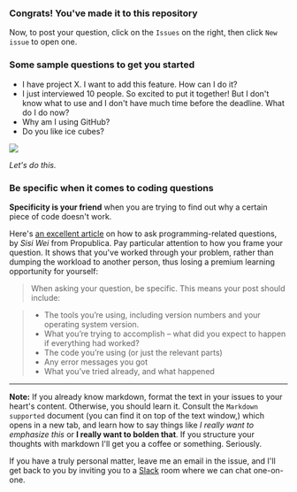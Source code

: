 ### Congrats! You've made it to this repository

Now, to post your question, click on the `Issues` on the right,  then click `New issue` to open one.

### Some sample questions to get you started

- I have project X. I want to add this feature. How can I do it?
- I just interviewed 10 people. So excited to put it together! But I don't know what to use and I don't have much time before the deadline. What do I do now?
- Why am I using GitHub?
- Do you like ice cubes?

![](http://media.giphy.com/media/Fq4tqAj2meD3W/giphy.gif)

*Let's do this.*

### Be specific when it comes to coding questions

**Specificity is your friend** when you are trying to find out why a certain piece of code doesn't work. 

Here's [an excellent article](http://www.propublica.org/nerds/item/how-to-ask-programming-questions) on how to ask programming-related questions, by _Sisi Wei_ from Propublica. Pay particular attention to how you frame your question. It shows that you've worked through your problem, rather than dumping the workload to another person, thus losing a premium learning opportunity for yourself:

> When asking your question, be specific. This means your post should include:

> - The tools you’re using, including version numbers and your operating system version.
> - What you’re trying to accomplish – what did you expect to happen if everything had worked?
> - The code you’re using (or just the relevant parts)
> - Any error messages you got
> - What you’ve tried already, and what happened

---

**Note:** If you already know markdown, format the text in your issues to your heart's content. Otherwise, you should learn it. Consult the `Markdown supported` document (you can find it on top of the text window,) which opens in a new tab, and learn how to say things like *I really want to emphasize this* or **I really want to bolden that**. If you structure your thoughts with markdown I'll get you a coffee or something. Seriously.

If you have a truly personal matter, leave me an email in the issue, and I'll get back to you by inviting you to a [Slack](https://slack.com/) room where we can chat one-on-one.



